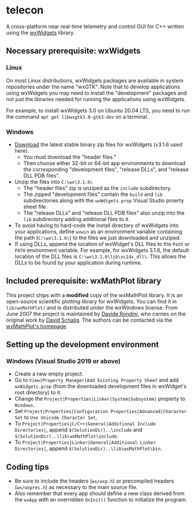 # telecon
A cross-platform near real-time telemetry and control GUI for C++ written using the [wxWidgets](https://www.wxwidgets.org/) library.

## Necessary prerequisite: wxWidgets
### Linux
On most Linux distributions, wxWidgets packages are available in system repositories under the name "wxGTK". Note that to develop applications using wxWidgets you may need to install the "development" packages and not just the libraries needed for running the applications using wxWidgets.

For example, to install wxWidgets 3.0 on Ubuntu 20.04 LTS, you need to run the command `apt get libwxgtk3.0-gtk3-dev` on a terminal.

### Windows
- [Download](https://www.wxwidgets.org/downloads/) the latest stable binary zip files for wxWidgets (v3.1.6 used here).
    - You must download the "header files."
    - Then choose either 32-bit or 64-bit app environments to download the corresponding "development files", "release DLLs", and "release DLL PDB files".
- Unzip the files into `C:\wx\3.1.6\`
    - The "header files" zip is unziped as the `include` subdirectory.
    - The zipped "development files" contain the `build` and `lib` subdirectories along with the `wxWdigets.prop` Visual Studio proerty sheet file.
    - The "release DLLs" and "release DLL PDB files" also unzip into the `lib` subdirectory adding additional files to it.
- To avoid having to hard-code the install directory of wxWidgets into your applications, define `wxwin` as an environment variable containing the path (`C:\wx\3.1.6\`) to the files we just downloaded and unziped.
- If using DLLs, append the location of wxWidget's DLL files to the `Path` or `PATH` environment variable. For example, for wxWidgets 3.1.6, the default location of the DLL files is `C:\wx\3.1.6\lib\vc14x_dll\`. This allows the DLLs to be found by your application during runtime.

## Included prerequisite: wxMathPlot library
This project ships with a **modified** copy of the wxMathPlot library. It is an open-source scientific plotting library for wxWidgets. You can find it in `lib/wxMathPlot/` and is distributed under the wxWindows license. From June 2007 the project is maintained by [Davide Rondini](mailto:cdron77@users.sourceforge.net), who carries on the original work by [David Schalig](mailto:mrhill@users.sourceforge.net).
The authors can be contacted via the [wxMathPlot's homepage](https://sourceforge.net/projects/wxmathplot).

## Setting up the development environment
### Windows (Visual Studio 2019 or above)
- Create a new empty project.
- Go to `View|Property Manager|Add Existing Property Sheet` and add `wxWidgets.prop` (from the downloaded development files in wxWidget's root directory) to it.
- Change the `Project|Properties|Linker|System|Subsystem|` property to `Windows`.
- Set `Project|Properties|Configuration Properties|Advanced|Character Set` to `Use Unicode Character Set`.
- To `Project|Properties|C/C++|General|Additional Include Directories|`, append `$(SolutionDir)..\include` and `$(SolutionDir)..\lib\wxMathPlot\include`.
- To `Project|Properties|Linker|General|Additional Linker Directories|`, append `$(SolutionDir)..\lib\wxMathPlot\bin`.

## Coding tips
- Be sure to include the headers (`wx/wxp.h`) or precompiled headers (`wx/wxprec.h`) as necessary to the main source file.
- Also remember that every app should define a new class derived from the `wxApp` with an overridden `OnInit()` function to initialize the program.

